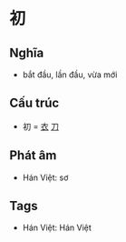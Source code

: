 # 初

## Nghĩa

* bắt đầu, lần đầu, vừa mới

## Cấu trúc
* 初 = [衣](衣.md) [刀](刀.md)

## Phát âm

* Hán Việt: sơ

## Tags
* Hán Việt: Hán Việt

<script>window.HANZI_FIELD='初';</script>
